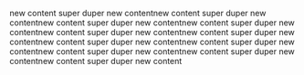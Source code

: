 new content
super duper new contentnew content
super duper new contentnew content
super duper new contentnew content
super duper new contentnew content
super duper new contentnew content
super duper new contentnew content
super duper new contentnew content
super duper new contentnew content
super duper new contentnew content
super duper new contentnew content
super duper new content
